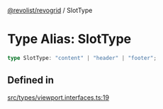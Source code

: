 [@revolist/revogrid](README.md) / SlotType

# Type Alias: SlotType

```ts
type SlotType: "content" | "header" | "footer";
```

## Defined in

[src/types/viewport.interfaces.ts:19](https://github.com/revolist/revogrid/blob/2f07f30b37da771d7d712c0b9b9b90928758921a/src/types/viewport.interfaces.ts#L19)
